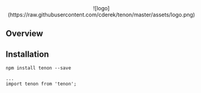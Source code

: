 <center>![logo](https://raw.githubusercontent.com/cderek/tenon/master/assets/logo.png)</center>

## Overview

## Installation

```shell
npm install tenon --save

...
import tenon from 'tenon';
```
